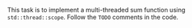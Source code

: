 This task is to implement a multi-threaded sum function using `std::thread::scope`.
Follow the `TODO` comments in the code.
